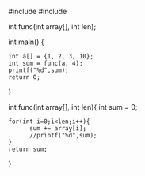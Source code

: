 #include <iostream>
#include <string>

int func(int array[], int len);

int main()
{
 
    int a[] = {1, 2, 3, 10};
    int sum = func(a, 4);
    printf("%d",sum);
    return 0;
}

int func(int array[], int len){
    int sum = 0;
    
    for(int i=0;i<len;i++){
          sum += array[i]; 
          //printf("%d",sum);
    }  
    return sum;
}
